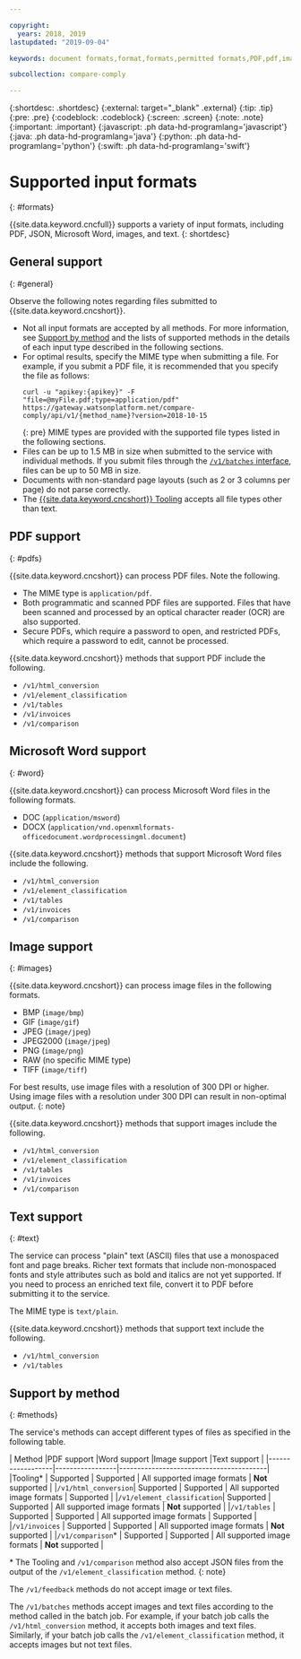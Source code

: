 ```yaml
---

copyright:
  years: 2018, 2019
lastupdated: "2019-09-04"

keywords: document formats,format,formats,permitted formats,PDF,pdf,image,images,text,Word

subcollection: compare-comply

---
```


{:shortdesc: .shortdesc}
{:external: target="_blank" .external}
{:tip: .tip}
{:pre: .pre}
{:codeblock: .codeblock}
{:screen: .screen}
{:note: .note}
{:important: .important}
{:javascript: .ph data-hd-programlang='javascript'}
{:java: .ph data-hd-programlang='java'}
{:python: .ph data-hd-programlang='python'}
{:swift: .ph data-hd-programlang='swift'}

# Supported input formats
{: #formats}

{{site.data.keyword.cncfull}} supports a variety of input formats, including PDF, JSON, Microsoft Word, images, and text.
{: shortdesc}

## General support
{: #general}

Observe the following notes regarding files submitted to {{site.data.keyword.cncshort}}.

  - Not all input formats are accepted by all methods. For more information, see [Support by method](#methods) and the lists of supported methods in the details of each input type described in the following sections.
  - For optimal results, specify the MIME type when submitting a file. For example, if you submit a PDF file, it is recommended that you specify the file as follows:
     ```
     curl -u "apikey:{apikey}" -F "file=@myFile.pdf;type=application/pdf" https://gateway.watsonplatform.net/compare-comply/api/v1/{method_name}?version=2018-10-15
     ```
     {: pre}
    MIME types are provided with the supported file types listed in the following sections.
  - Files can be up to 1.5 MB in size when submitted to the service with individual methods. If you submit files through the [`/v1/batches` interface](/docs/services/compare-comply?topic=compare-comply-batching), files can be up to 50 MB in size.
  - Documents with non-standard page layouts (such as 2 or 3 columns per page) do not parse correctly.
  - The [{{site.data.keyword.cncshort}} Tooling](/docs/services/compare-comply?topic=compare-comply-using_tool) accepts all file types other than text.
  
## PDF support
{: #pdfs}

{{site.data.keyword.cncshort}} can process PDF files. Note the following.

  - The MIME type is `application/pdf`.
  - Both programmatic and scanned PDF files are supported. Files that have been scanned and processed by an optical character reader (OCR) are also supported.
  - Secure PDFs, which require a password to open, and restricted PDFs, which require a password to edit, cannot be processed.
  
{{site.data.keyword.cncshort}} methods that support PDF include the following.

  - `/v1/html_conversion`
  - `/v1/element_classification`
  - `/v1/tables`
  - `/v1/invoices`
  - `/v1/comparison`

## Microsoft Word support
{: #word}

{{site.data.keyword.cncshort}} can process Microsoft Word files in the following formats.
  - DOC (`application/msword`)
  - DOCX (`application/vnd.openxmlformats-officedocument.wordprocessingml.document`)
  
{{site.data.keyword.cncshort}} methods that support Microsoft Word files include the following.

  - `/v1/html_conversion`
  - `/v1/element_classification`
  - `/v1/tables`
  - `/v1/invoices`
  - `/v1/comparison`

## Image support
{: #images}

{{site.data.keyword.cncshort}} can process image files in the following formats.

  - BMP (`image/bmp`)
  - GIF (`image/gif`)
  - JPEG (`image/jpeg`)
  - JPEG2000 (`image/jpeg`)
  - PNG (`image/png`)
  - RAW (no specific MIME type)
  - TIFF (`image/tiff`)

For best results, use image files with a resolution of 300 DPI or higher. Using image files with a resolution under 300 DPI can result in non-optimal output.
{: note}

{{site.data.keyword.cncshort}} methods that support images include the following.

  - `/v1/html_conversion`
  - `/v1/element_classification`
  - `/v1/tables`
  - `/v1/invoices`
  - `/v1/comparison`
  
## Text support
{: #text}

The service can process "plain" text (ASCII) files that use a monospaced font and page breaks. Richer text formats that include non-monospaced fonts and style attributes such as bold and italics are not yet supported. If you need to process an enriched text file, convert it to PDF before submitting it to the service.

The MIME type is `text/plain`.

{{site.data.keyword.cncshort}} methods that support text include the following.

  - `/v1/html_conversion`
  - `/v1/tables`

## Support by method
{: #methods}

The service's methods can accept different types of files as specified in the following table.

| Method           |PDF support   |Word support     |Image support        |Text support    |
|------------------|-----------------|-----------------------------------------|
|Tooling*           | Supported    | Supported | All supported image formats | **Not** supported |
|`/v1/html_conversion`| Supported | Supported | All supported image formats | Supported |
|`/v1/element_classification`| Supported | Supported | All supported image formats | **Not** supported |
|`/v1/tables`      | Supported | Supported | All supported image formats | Supported |
|`/v1/invoices`    | Supported | Supported | All supported image formats | **Not** supported |
|`/v1/comparison`* | Supported | Supported | All supported image formats | **Not** supported |

\* The Tooling and `/v1/comparison` method also accept JSON files from the output of the `/v1/element_classification` method.
{: note}

The `/v1/feedback` methods do not accept image or text files. 

The `/v1/batches` methods accept images and text files according to the method called in the batch job. For example, if your batch job calls the `/v1/html_conversion` method, it accepts both images and text files. Similarly, if your batch job calls the `/v1/element_classification` method, it accepts images but not text files.
